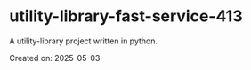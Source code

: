 # utility-library-fast-service-413

A utility-library project written in python.

Created on: 2025-05-03
